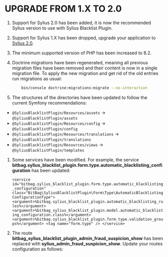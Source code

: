 # UPGRADE FROM 1.X TO 2.0

1. Support for Sylius 2.0 has been added, it is now the recommended Sylius version to use with Sylius Blacklist Plugin.

1. Support for Sylius 1.X has been dropped, upgrade your application to [Sylius 2.0](https://github.com/Sylius/Sylius/blob/2.0/UPGRADE-2.0.md).

1. The minimum supported version of PHP has been increased to 8.2.

1. Doctrine migrations have been regenerated, meaning all previous migration files have been removed and their content
   is now in a single migration file. To apply the new migration and get rid of the old entries run migrations as usual:

   ```bash
       bin/console doctrine:migrations:migrate --no-interaction
   ```

1. The structures of the directories have been updated to follow the current Symfony recommendations:
  - `@SyliusBlacklistPlugin/Resources/assets` -> `@SyliusBlacklistPlugin/assets`
  - `@SyliusBlacklistPlugin/Resources/config` -> `@SyliusBlacklistPlugin/config`
  - `@SyliusBlacklistPlugin/Resources/translations` -> `@SyliusBlacklistPlugin/translations`
  - `@SyliusBlacklistPlugin/Resources/views` -> `@SyliusBlacklistPlugin/templates`

1. Some services have been modified. For example, the service **bitbag.sylius_blacklist_plugin.form.type.automatic_blacklisting_configuration** has been updated:

   `<service id="bitbag.sylius_blacklist_plugin.form.type.automatic_blacklisting_configuration"
   class="BitBag\SyliusBlacklistPlugin\Form\Type\AutomaticBlacklistingConfigurationType">
   <argument>%bitbag.sylius_blacklist_plugin.automatic_blacklisting_rules%</argument>
   <argument>%bitbag_sylius_blacklist_plugin.model.automatic_blacklisting_configuration.class%</argument>
   <argument>%bitbag.sylius_blacklist_plugin.form.type.validation_groups%</argument>
   <tag name="form.type" />
   </service>`


1. The route **bitbag_sylius_blacklist_plugin_admin_fraud_suspicion_show** has been replaced with **sylius_admin_fraud_suspicion_show**. Update your routes configuration as follows:
